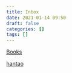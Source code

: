 ```yaml
---
title: Inbox
date: 2021-01-14 09:50
draft: false
categories: []
tags: []
---
```


[Books](/books)

[hantao](/hantao)



